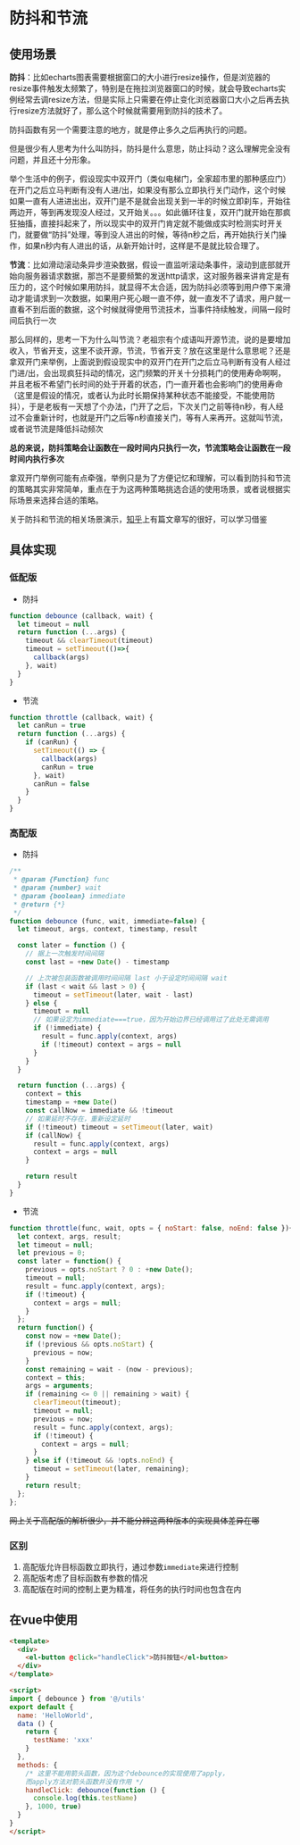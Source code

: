 # 防抖和节流

## 使用场景

**防抖**：比如echarts图表需要根据窗口的大小进行resize操作，但是浏览器的resize事件触发太频繁了，特别是在拖拉浏览器窗口的时候，就会导致echarts实例经常去调resize方法，但是实际上只需要在停止变化浏览器窗口大小之后再去执行resize方法就好了，那么这个时候就需要用到防抖的技术了。

防抖函数有另一个需要注意的地方，就是停止多久之后再执行的问题。

但是很少有人思考为什么叫防抖，防抖是什么意思，防止抖动？这么理解完全没有问题，并且还十分形象。

举个生活中的例子，假设现实中双开门（类似电梯门，全家超市里的那种感应门）在开门之后立马判断有没有人进/出，如果没有那么立即执行关门动作，这个时候如果一直有人进进出出，双开门是不是就会出现关到一半的时候立即刹车，开始往两边开，等到再发现没人经过，又开始关。。。如此循环往复，双开门就开始在那疯狂抽搐，直接抖起来了，所以现实中的双开门肯定就不能做成实时检测实时开关门，就要做“防抖”处理，等到没人进出的时候，等待n秒之后，再开始执行关门操作，如果n秒内有人进出的话，从新开始计时，这样是不是就比较合理了。

**节流**：比如滑动滚动条异步渲染数据，假设一直监听滚动条事件，滚动到底部就开始向服务器请求数据，那岂不是要频繁的发送http请求，这对服务器来讲肯定是有压力的，这个时候如果用防抖，就显得不太合适，因为防抖必须等到用户停下来滑动才能请求到一次数据，如果用户死心眼一直不停，就一直发不了请求，用户就一直看不到后面的数据，这个时候就得使用节流技术，当事件持续触发，间隔一段时间后执行一次

那么同样的，思考一下为什么叫节流？老祖宗有个成语叫开源节流，说的是要增加收入，节省开支，这里不谈开源，节流，节省开支？放在这里是什么意思呢？还是拿双开门来举例，上面说到假设现实中的双开门在开门之后立马判断有没有人经过门进/出，会出现疯狂抖动的情况，这门频繁的开关十分损耗门的使用寿命啊啊，并且老板不希望门长时间的处于开着的状态，门一直开着也会影响门的使用寿命（这里是假设的情况，或者认为此时长期保持某种状态不能接受，不能使用防抖），于是老板有一天想了个办法，门开了之后，下次关门之前等待n秒，有人经过不会重新计时，也就是开门之后等n秒直接关门，等有人来再开。这就叫节流，或者说节流是降低抖动频次

**总的来说，防抖策略会让函数在一段时间内只执行一次，节流策略会让函数在一段时间内执行多次**

拿双开门举例可能有点牵强，举例只是为了方便记忆和理解，可以看到防抖和节流的策略其实非常简单，重点在于为这两种策略挑选合适的使用场景，或者说根据实际场景来选择合适的策略。

关于防抖和节流的相关场景演示，[知乎](https://zhuanlan.zhihu.com/p/72923073)上有篇文章写的很好，可以学习借鉴

## 具体实现

### 低配版

- 防抖

```js
function debounce (callback, wait) {
  let timeout = null
  return function (...args) {
    timeout && clearTimeout(timeout)
    timeout = setTimeout(()=>{
      callback(args)
    }, wait)
  }
}
```

- 节流

```js
function throttle (callback, wait) {
  let canRun = true
  return function (...args) {
    if (canRun) {
      setTimeout(() => {
        callback(args)
        canRun = true
      }, wait)
      canRun = false
    }
  }
}
```

### 高配版

- 防抖

```js
/**
 * @param {Function} func
 * @param {number} wait
 * @param {boolean} immediate
 * @return {*}
 */
function debounce (func, wait, immediate=false) {
  let timeout, args, context, timestamp, result

  const later = function () {
    // 据上一次触发时间间隔
    const last = +new Date() - timestamp

    // 上次被包装函数被调用时间间隔 last 小于设定时间间隔 wait
    if (last < wait && last > 0) {
      timeout = setTimeout(later, wait - last)
    } else {
      timeout = null
      // 如果设定为immediate===true，因为开始边界已经调用过了此处无需调用
      if (!immediate) {
        result = func.apply(context, args)
        if (!timeout) context = args = null
      }
    }
  }

  return function (...args) {
    context = this
    timestamp = +new Date()
    const callNow = immediate && !timeout
    // 如果延时不存在，重新设定延时
    if (!timeout) timeout = setTimeout(later, wait)
    if (callNow) {
      result = func.apply(context, args)
      context = args = null
    }

    return result
  }
}
```

- 节流

```js
function throttle(func, wait, opts = { noStart: false, noEnd: false }){
  let context, args, result;
  let timeout = null;
  let previous = 0;
  const later = function() {
    previous = opts.noStart ? 0 : +new Date();
    timeout = null;
    result = func.apply(context, args);
    if (!timeout) {
      context = args = null;
    }
  };
  return function() {
    const now = +new Date();
    if (!previous && opts.noStart) {
      previous = now;
    }
    const remaining = wait - (now - previous);
    context = this;
    args = arguments;
    if (remaining <= 0 || remaining > wait) {
      clearTimeout(timeout);
      timeout = null;
      previous = now;
      result = func.apply(context, args);
      if (!timeout) {
        context = args = null;
      }
    } else if (!timeout && !opts.noEnd) {
      timeout = setTimeout(later, remaining);
    }
    return result;
  };
};
```

~~网上关于高配版的解析很少，并不能分辨这两种版本的实现具体差异在哪~~

### 区别

1. 高配版允许目标函数立即执行，通过参数`immediate`来进行控制
2. 高配版考虑了目标函数有参数的情况
3. 高配版在时间的控制上更为精准，将任务的执行时间也包含在内

## 在vue中使用

```html
<template>
  <div>
    <el-button @click="handleClick">防抖按钮</el-button>
  </div>
</template>

<script>
import { debounce } from '@/utils'
export default {
  name: 'HelloWorld',
  data () {
    return {
      testName: 'xxx'
    }
  },
  methods: {
    /* 这里不能用箭头函数，因为这个debounce的实现使用了apply，
    而apply方法对箭头函数并没有作用 */
    handleClick: debounce(function () {
      console.log(this.testName)
    }, 1000, true)
  }
}
</script>
```

